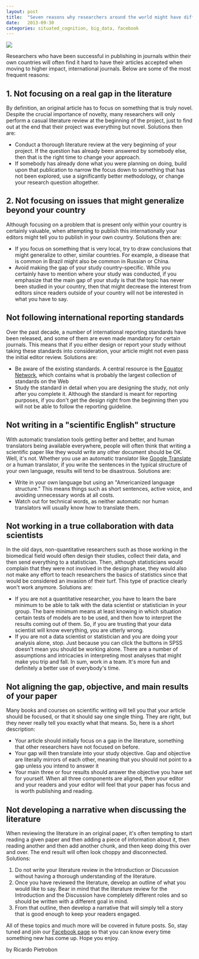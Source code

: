 ```yaml
---
layout: post
title:  "Seven reasons why researchers around the world might have difficulty when attempting to publish in high impact, international journals"
date:   2013-09-30
categories: situated_cognition, big_data, facebook
---
```


![](https://lh3.googleusercontent.com/-joKOP9Mu7Sw/UkLT_Zfc_II/AAAAAAAA4Ug/aAxdWZ-8kg8/w706-h353-no/fractal3.png)

<title>{{ page.title }}</title>


Researchers who have been successful in publishing in journals within their own countries will often find it hard to have their articles accepted when moving to higher impact, international journals. Below are some of the most frequent reasons:

## 1. Not focusing on a real gap in the literature

By definition, an original article has to focus on something that is truly novel. Despite the crucial importance of novelty, many researchers will only perform a casual literature review at the beginning of the project, just to find out at the end that their project was everything but novel. Solutions then are:

* Conduct a thorough literature review at the very beginning of your project. If the question has already been answered by somebody else, then that is the right time to change your approach.
* If somebody has already done what you were planning on doing, build upon that publication to narrow the focus down to something that has not been explored, use a significantly better methodology, or change your research question altogether.


## 2. Not focusing on issues that might generalize beyond your country

Although focusing on a problem that is present only within your country is certainly valuable, when attempting to publish this internationally your editors might tell you to publish in your own country. Solutions then are:

* If you focus on something that is very local, try to draw conclusions that might generalize to other, similar countries. For example, a disease that is common in Brazil might also be common in Russian or China.
* Avoid making the gap of your study country-specific. While you certainly have to mention where your study was conducted, if you emphasize that the main gap of your study is that the topic has never been studied in your country, then that might decrease the interest from editors since readers outside of your country will not be interested in what you have to say.


## Not following international reporting standards

Over the past decade, a number of international reporting standards have been released, and some of them are even made mandatory for certain journals. This means that if you either design or report your study without taking these standards into consideration, your article might not even pass the initial editor review. Solutions are:

* Be aware of the existing standards. A central resource is the [Equator Network](http://www.equator-network.org/), which contains what is probably the largest collection of standards on the Web
* Study the standard in detail when you are designing the study, not only after you complete it. Although the standard is meant for reporting purposes, if you don't get the design right from the beginning then you will not be able to follow the reporting guideline.


## Not writing in a "scientific English" structure

With automatic translation tools getting better and better, and human translators being available everywhere, people will often think that writing a scientific paper like they would write any other document should be OK. Well, it's not. Whether you use an automatic translator like [Google Translate](http://translate.google.com/) or a human translator, if you write the sentences in the typical structure of your own language, results will tend to be disastrous. Solutions are:

* Write in your own language but using an "Americanized language structure." This means things such as short sentences, active voice, and avoiding unnecessary words at all costs.
* Watch out for technical words, as neither automatic nor human translators will usually know how to translate them.


## Not working in a true collaboration with data scientists

In the old days, non-quantitative researchers such as those working in the biomedical field would often design their studies, collect their data, and then send everything to a statistician. Then, although statisticians would complain that they were not involved in the design phase, they would also not make any effort to teach researchers the basics of statistics since that would be considered an invasion of their turf. This type of practice clearly won't work anymore. Solutions are:

* If you are not a quantitative researcher, you have to learn the bare minimum to be able to talk with the data scientist or statistician in your group. The bare minimum means at least knowing in which situation certain tests of models are to be used, and then how to interpret the results coming out of them. So, if you are trusting that your data scientist will know everything, you are utterly wrong.
* If you are not a data scientist or statistician and you are doing your analysis alone, stop. Just because you can click the buttons in SPSS doesn't mean you should be working alone. There are a number of assumptions and intricacies in interpreting most analyses that might make you trip and fall. In sum, work in a team. It's more fun and definitely a better use of everybody's time.


## Not aligning the gap, objective, and main results of your paper

Many books and courses on scientific writing will tell you that your article should be focused, or that it should say one single thing. They are right, but they never really tell you exactly what that means. So, here is a short description:

* Your article should initially focus on a gap in the literature, something that other researchers have not focused on before.
* Your gap will then translate into your study objective. Gap and objective are literally mirrors of each other, meaning that you should not point to a gap unless you intend to answer it
* Your main three or four results should answer the objective you have set for yourself. When all three components are aligned, then your editor and your readers and your editor will feel that your paper has focus and is worth publishing and reading. 



## Not developing a narrative when discussing the literature

When reviewing the literature in an original paper, it's often tempting to start reading a given paper and then adding a piece of information about it, then reading another and then add another chunk, and then keep doing this over and over. The end result will often look choppy and disconnected. Solutions:

1. Do not write your literature review in the Introduction or Discussion without having a thorough understanding of the literature.
2. Once you have reviewed the literature, develop an outline of what you would like to say. Bear in mind that the literature review for the Introduction and the Discussion have completely different roles and so should be written with a different goal in mind.
3. From that outline, then develop a narrative that will simply tell a story that is good enough to keep your readers engaged.


All of these topics and much more will be covered in future posts. So, stay tuned and join our [Facebook page](https://www.facebook.com/groups/170343223157225/) so that you can know every time something new has come up. Hope you enjoy.

by Ricardo Pietrobon